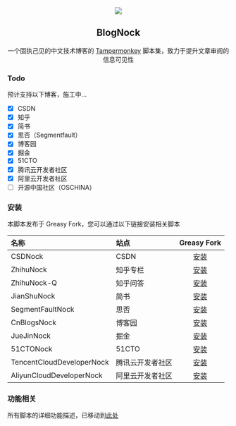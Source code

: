<div align=center>
<img src="https://raw.githubusercontent.com/Exisi/BlogNock/main/doc/icon/nock.ico"/>
<h2>BlogNock</h2>

<p>一个固执己见的中文技术博客的 <a href="https://github.com/search?q=Tampermonkey&type=repositories">Tampermonkey</a> 脚本集，致力于提升文章审阅的信息可见性</p>
</div>

### Todo

预计支持以下博客，施工中...

- [x] CSDN
- [x] 知乎
- [x] 简书
- [x] 思否（Segmentfault）
- [x] 博客园
- [x] 掘金
- [x] 51CTO
- [x] 腾讯云开发者社区
- [x] 阿里云开发者社区
- [ ] 开源中国社区（OSCHINA）

### 安装

本脚本发布于 Greasy Fork，您可以通过以下链接安装相关脚本

| 名称                      | 站点             |                                  Greasy Fork                                  |
| :------------------------ | :--------------- | :---------------------------------------------------------------------------: |
| CSDNock                   | CSDN             |          [安装](https://greasyfork.org/zh-CN/scripts/493011-csdnock)          |
| ZhihuNock                 | 知乎专栏         |         [安装](https://greasyfork.org/zh-CN/scripts/493979-zhihunock)         |
| ZhihuNock-Q               | 知乎问答         |        [安装](https://greasyfork.org/zh-CN/scripts/494300-zhihunock-q)        |
| JianShuNock               | 简书             |        [安装](https://greasyfork.org/zh-CN/scripts/494159-jianshunock)        |
| SegmentFaultNock          | 思否             |     [安装](https://greasyfork.org/zh-CN/scripts/494376-segmentfaultnock)      |
| CnBlogsNock               | 博客园           |        [安装](https://greasyfork.org/zh-CN/scripts/494487-cnblogsnock)        |
| JueJinNock                | 掘金             |        [安装](https://greasyfork.org/zh-CN/scripts/494579-juejinnock)         |
| 51CTONock                 | 51CTO            |         [安装](https://greasyfork.org/zh-CN/scripts/494665-51ctonock)         |
| TencentCloudDeveloperNock | 腾讯云开发者社区 | [安装](https://greasyfork.org/zh-CN/scripts/495007-tencentclouddevelopernock) |
| AliyunCloudDeveloperNock  | 阿里云开发者社区 | [安装](https://greasyfork.org/zh-CN/scripts/495367-aliyunclouddevelopernock)  |

### 功能相关

所有脚本的详细功能描述，已移动到[此处](https://github.com/Exisi/BlogNock/tree/main/nock/README.md)
